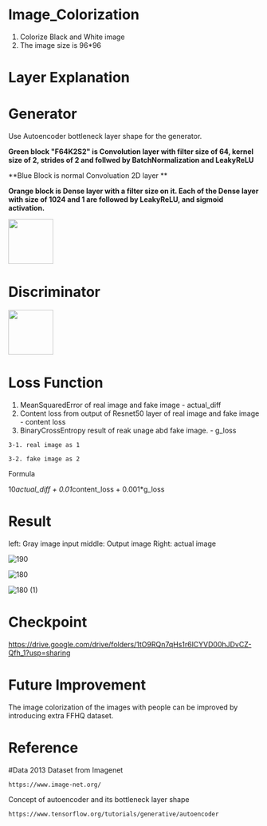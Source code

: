 # Image_Colorization
  1. Colorize Black and White image
  2. The image size is 96*96


# Layer Explanation

  # Generator
  
  Use Autoencoder bottleneck layer shape for the generator. 
  
  **Green block "F64K2S2" is Convolution layer with filter size of 64, kernel size of 2, strides of 2 and follwed by BatchNormalization and LeakyReLU**
  
 **Blue Block is normal Convoluation 2D layer  **
 
 **Orange block is Dense layer with a filter size on it. Each of the Dense layer with size of 1024 and 1 are followed by LeakyReLU, and sigmoid activation.**
  
  <img src="https://user-images.githubusercontent.com/111392592/188255177-025f8ab1-65c4-4d23-9701-10c3fea43277.png" width = "90">

 
  # Discriminator
  
  <img src="https://user-images.githubusercontent.com/111392592/188255264-d87851b1-2a25-4940-bbc6-5c466a5b0bd8.png" width = "90">
  
  
 # Loss Function
 
  1. MeanSquaredError of real image and fake image - actual_diff
  2. Content loss from output of Resnet50 layer of real image and fake image - content loss
  3. BinaryCrossEntropy result of reak unage abd fake image. - g_loss
  
    3-1. real image as 1
    
    3-2. fake image as 2
    
  Formula
  
  10*actual_diff + 0.01*content_loss + 0.001*g_loss
     

# Result

left: Gray image input
middle: Output image
Right: actual image

![190](https://user-images.githubusercontent.com/111392592/188255449-183a4c7d-5b7e-4eca-9acd-7ff0ab756453.png)

![180](https://user-images.githubusercontent.com/111392592/188255581-87bd70aa-3853-4b6c-a711-6cc987256742.png)

![180 (1)](https://user-images.githubusercontent.com/111392592/188256181-781eaea4-2fc2-4422-84d5-d8164ebac4c9.png)


# Checkpoint
  
  https://drive.google.com/drive/folders/1tO9RQn7qHs1r6lCYVD00hJDvCZ-Qfh_1?usp=sharing
  
  
# Future Improvement

  The image colorization of the images with people can be improved by introducing extra FFHQ dataset.
  
  
# Reference

  #Data
  2013 Dataset from Imagenet
  
    https://www.image-net.org/
    
    
  Concept of autoencoder and its bottleneck layer shape
  
    https://www.tensorflow.org/tutorials/generative/autoencoder
  
